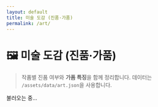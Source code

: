 ```yaml
---
layout: default
title: 미술 도감 (진품·가품)
permalink: /art/
---
```


# 🖼️ 미술 도감 (진품·가품)

> 작품별 진품 여부와 **가품 특징**을 함께 정리합니다. 데이터는 `/assets/data/art.json`을 사용합니다.

<div id="art-list" class="table-wrap card">불러오는 중…</div>

<script defer src="/assets/js/art.js"></script>
